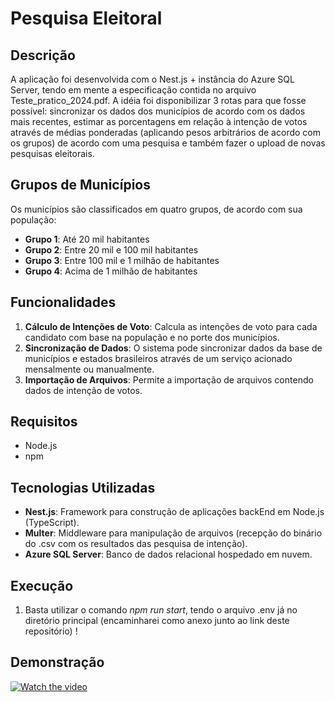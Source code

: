 # Pesquisa Eleitoral

## Descrição

A aplicação foi desenvolvida com o Nest.js + instância do Azure SQL Server, tendo em mente a especificação contida no arquivo Teste_pratico_2024.pdf. A idéia foi disponibilizar 3 rotas para que fosse possível: sincronizar os dados dos municípios de acordo com os dados mais recentes, estimar as porcentagens em relação à intenção de votos através de médias ponderadas (aplicando pesos arbitrários de acordo com os grupos) de acordo com uma pesquisa e também fazer o upload de novas pesquisas eleitorais.

## Grupos de Municípios

Os municípios são classificados em quatro grupos, de acordo com sua população:

- **Grupo 1**: Até 20 mil habitantes
- **Grupo 2**: Entre 20 mil e 100 mil habitantes
- **Grupo 3**: Entre 100 mil e 1 milhão de habitantes
- **Grupo 4**: Acima de 1 milhão de habitantes

## Funcionalidades

1. **Cálculo de Intenções de Voto**: Calcula as intenções de voto para cada candidato com base na população e no porte dos municípios.
2. **Sincronização de Dados**: O sistema pode sincronizar dados da base de municípios e estados brasileiros através de um serviço acionado mensalmente ou manualmente.
3. **Importação de Arquivos**: Permite a importação de arquivos contendo dados de intenção de votos.

## Requisitos

- Node.js
- npm

## Tecnologias Utilizadas

- **Nest.js**: Framework para construção de aplicações backEnd em Node.js (TypeScript).
- **Multer**: Middleware para manipulação de arquivos (recepção do binário do .csv com os resultados das pesquisa de intenção).
- **Azure SQL Server**: Banco de dados relacional hospedado em nuvem.

## Execução

1. Basta utilizar o comando _npm run start_, tendo o arquivo .env já no diretório principal (encaminharei como anexo junto ao link deste repositório) !

## Demonstração

[![Watch the video](https://img.youtube.com/vi/de6OTQ41bjM/0.jpg)](https://www.youtube.com/watch?v=de6OTQ41bjM)
